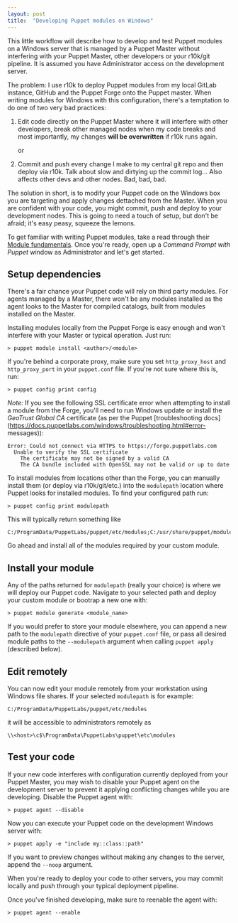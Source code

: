 ```yaml
---
layout: post
title:  "Developing Puppet modules on Windows"
---
```


This little workflow will describe how to develop and test Puppet modules on a Windows server that
is managed by a Puppet Master without interfering with your Puppet Master, other developers or your
r10k/git pipeline. It is assumed you have Administrator access on the development server.

The problem: I use r10k to deploy Puppet modules from my local GitLab instance, GitHub and the
Puppet Forge onto the Puppet master. When writing modules for Windows with this configuration,
there's a temptation to do one of two very bad practices:

1. Edit code directly on the Puppet Master where it will interfere with other developers, break
   other managed nodes when my code breaks and most importantly, my changes __will be overwritten__
   if r10k runs again.

   or

2. Commit and push every change I make to my central git repo and then deploy via r10k. Talk about
   slow and dirtying up the commit log... Also affects other devs and other nodes. Bad, bad, bad.

The solution in short, is to modify your Puppet code on the Windows box you are targeting and apply
changes dettached from the Master. When you are confident with your code, you might commit, push and
deploy to your development nodes. This is going to need a touch of setup, but don't be afraid; it's
easy peasy, squeeze the lemons.

To get familiar with writing Puppet modules, take a read through their [Module
fundamentals](https://docs.puppetlabs.com/puppet/latest/reference/modules_fundamentals.html). Once
you're ready, open up a *Command Prompt with Puppet* window as Administrator and let's get started.

## Setup dependencies

There's a fair chance your Puppet code will rely on third party modules. For agents managed by a
Master, there won't be any modules installed as the agent looks to the Master for compiled catalogs,
built from modules installed on the Master.

Installing modules locally from the Puppet Forge is easy enough and won't interfere with your Master
or typical operation. Just run:

	> puppet module install <author>/<module>

If you're behind a corporate proxy, make sure you set `http_proxy_host` and `http_proxy_port` in
your `puppet.conf` file. If you're not sure where this is, run:

	> puppet config print config

*Note:* If you see the following SSL certificate error when attempting to install a module from the
Forge, you'll need to run Windows update or install the *GeoTrust Global CA* certificate (as per the
Puppet [troubleshooting docs](https://docs.puppetlabs.com/windows/troubleshooting.html#error-
messages)):

	Error: Could not connect via HTTPS to https://forge.puppetlabs.com
	  Unable to verify the SSL certificate
	    The certificate may not be signed by a valid CA
	    The CA bundle included with OpenSSL may not be valid or up to date

To install modules from locations other than the Forge, you can manually install them (or deploy via
r10k/git/etc.) into the `modulepath` location where Puppet looks for installed modules. To find your
configured path run:

	> puppet config print modulepath

This will typically return something like

	C:/ProgramData/PuppetLabs/puppet/etc/modules;C:/usr/share/puppet/modules

Go ahead and install all of the modules required by your custom module.


## Install your module

Any of the paths returned for `modulepath` (really your choice) is where we will deploy our Puppet
code. Navigate to your selected path and deploy your custom module or bootrap a new one with:

	> puppet module generate <module_name>

If you would prefer to store your module elsewhere, you can append a new path to the `modulepath`
directive of your `puppet.conf` file, or pass all desired module paths to the `--modulepath`
argument when calling `puppet apply` (described below).


## Edit remotely

You can now edit your module remotely from your workstation using Windows file shares. If your
selected `modulepath` is for example:

	C:/ProgramData/PuppetLabs/puppet/etc/modules

it will be accessible to administrators remotely as

	\\<host>\c$\ProgramData\PuppetLabs\puppet\etc\modules


## Test your code

If your new code interferes with configuration currently deployed from your Puppet Master, you may
wish to disable your Puppet agent on the development server to prevent it applying conflicting
changes while you are developing. Disable the Puppet agent with:

	> puppet agent --disable

Now you can execute your Puppet code on the development Windows server with:

	> puppet apply -e "include my::class::path"

If you want to preview changes without making any changes to the server, append the `--noop`
argument.

When you're ready to deploy your code to other servers, you may commit locally and push through your
typical deployment pipeline.

Once you've finished developing, make sure to reenable the agent with:

	> puppet agent --enable

